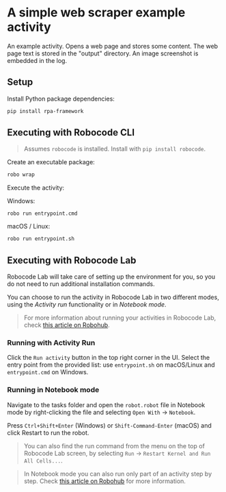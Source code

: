# A simple web scraper example activity

An example activity. Opens a web page and stores some content. The web page
text is stored in the "output" directory. An image screenshot is embedded in
the log.

## Setup

Install Python package dependencies:

```bash
pip install rpa-framework
```

## Executing with Robocode CLI

> Assumes `robocode` is installed. Install with `pip install robocode`.

Create an executable package:

```bash
robo wrap
```

Execute the activity:

Windows:

```
robo run entrypoint.cmd
```

macOS / Linux:

```bash
robo run entrypoint.sh
```

## Executing with Robocode Lab

Robocode Lab will take care of setting up the environment for you, so you do not need to run additional installation commands.

You can choose to run the activity in Robocode Lab in two different modes, using the _Activity run_ functionality or in _Notebook mode_.

> For more information about running your activities in Robocode Lab, check [this article on Robohub](https://hub.robocorp.com/development/robocode-documentation/running-robots-in-robocode-lab).

### Running with Activity Run

Click the `Run activity` button in the top right corner in the UI.
Select the entry point from the provided list: use `entrypoint.sh` on macOS/Linux and `entrypoint.cmd` on Windows.

### Running in Notebook mode

Navigate to the tasks folder and open the `robot.robot` file in Notebook mode by right-clicking the file and selecting `Open With` -> `Notebook`.

Press `Ctrl+Shift+Enter` (Windows) or `Shift-Command-Enter` (macOS) and click Restart to run the robot.

> You can also find the run command from the menu on the top of Robocode Lab screen, by selecting `Run` -> `Restart Kernel and Run All Cells...`.

> In Notebook mode you can also run only part of an activity step by step. Check [this article on Robohub](https://hub.robocorp.com/development/robocode-documentation/running-robots-in-robocode-lab) for more information.
